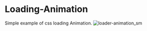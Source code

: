 # Loading-Animation
Simple example of css loading Animation.
![loader-animation_sm](https://user-images.githubusercontent.com/42339316/51297021-a59ae180-1a44-11e9-8f95-403a40704d1b.png)

